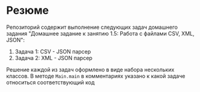 # Резюме
Репозиторий содержит выполнение следующих задач домашнего задания "Домашнее задание к занятию 1.5: Работа с 
файлами CSV, XML, JSON":
1. Задача 1: CSV - JSON парсер
2. Задача 2: XML - JSON парсер

Решение каждой из задач оформлено в виде набора нескольких классов. В методе `Main.main` в комментариях указано
к какой задаче относиться соответствующий код